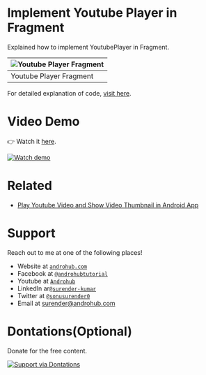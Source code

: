 # Implement Youtube Player in Fragment
Explained how to implement YoutubePlayer in Fragment.

![Youtube Player Fragment](https://i1.wp.com/www.androhub.com/wp-content/uploads/2017/11/youtube_player_fragment_app_screen-1.jpg?resize=576%2C1024) |
--- |
Youtube Player Fragment |

For detailed explanation of code, [visit here](http://www.androhub.com/implement-youtube-player-fragment-android-app/).

# Video Demo
👉 Watch it <a href="https://youtu.be/eouC8RUmHh8">here</a>.
<br>

[![Watch demo](http://i3.ytimg.com/vi/eouC8RUmHh8/hqdefault.jpg)](https://youtu.be/eouC8RUmHh8)

# Related

- [Play Youtube Video and Show Video Thumbnail in Android App](http://www.androhub.com/how-to-show-youtube-video-thumbnail-play-youtube-video-in-android-app)

# Support
Reach out to me at one of the following places!

- Website at <a href="http://www.androhub.com/" target="_blank">`androhub.com`</a>
- Facebook at <a href="https://www.facebook.com/androhubtutorial/" target="_blank">`@androhubtutorial`</a>
- Youtube at <a href="https://www.youtube.com/channel/UCHJh3E9mtRzbM3WVVl9glJg" target="_blank">`Androhub`</a>
- LinkedIn ar<a href="https://www.linkedin.com/in/surender-kumar-681472a8?originalSubdomain=in" target="_blank">`@surender-kumar`</a>
- Twitter at <a href="https://twitter.com/sonusurender0/" target="_blank">`@sonusurender0`</a>
- Email at surender@androhub.com

# Dontations(Optional)
Donate for the free content.
<br>

[![Support via Dontations](https://www.paypalobjects.com/en_GB/i/btn/btn_donateCC_LG.gif)](https://www.paypal.com/cgi-bin/webscr?cmd=_donations&business=sonu.surendra0%40gmail.com&currency_code=USD&source=url)
